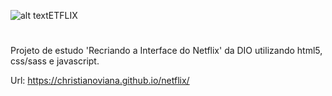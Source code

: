 ![alt text](https://github.com/christianoviana/netflix/blob/main/img/nficon2016.ico?raw=true)ETFLIX
#

Projeto de estudo 'Recriando a Interface do Netflix' da DIO utilizando html5, css/sass e javascript.

Url: https://christianoviana.github.io/netflix/

